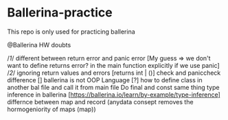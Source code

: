 # Ballerina-practice
This repo is only used for practicing ballerina

@Ballerina HW doubts

/*1*/
different between return error and panic error [My guess => we don't want to define returns error? in the main function explicitly if we use panic]
/*2*/
ignoring return values and errors [returns int | ()]
check and paniccheck difference []
ballerina is not OOP Language [?]
how to define class in another bal file and call it from main file
Do final and const same thing
type inference in ballerina [https://ballerina.io/learn/by-example/type-inference]
differnce between map and record (anydata consept removes the hormogeniority of maps (map<anydata>)) 
